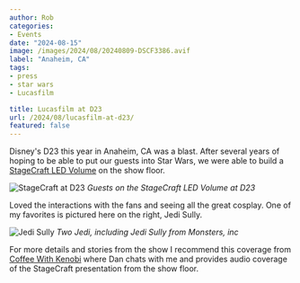 ```yaml
---
author: Rob
categories:
- Events
date: "2024-08-15"
image: /images/2024/08/20240809-DSCF3386.avif
label: "Anaheim, CA"
tags:
- press
- star wars
- Lucasfilm

title: Lucasfilm at D23
url: /2024/08/lucasfilm-at-d23/
featured: false
---
```


Disney's D23 this year in Anaheim, CA was a blast. After several years of hoping to be able to put our guests into Star Wars, we were able to build a [StageCraft LED Volume](https://www.ilm.com/stagecraft-premiere-d23/) on the show floor.

![StageCraft at D23](/images/2024/08/20240809-DSCF3372.avif "Guests in Star Wars at D23")
*Guests on the StageCraft LED Volume at D23*

Loved the interactions with the fans and seeing all the great cosplay. One of my favorites is pictured here on the right, Jedi Sully.

![Jedi Sully](/images/2024/08/20240809-DSCF3368.avif "Jedi Sully")
*Two Jedi, including Jedi Sully from Monsters, inc*

For more details and stories from the show I recommend this coverage from [Coffee With Kenobi](https://www.jedinews.com/podcasts/articles/coffee-with-kenobi-782-3-d23-day-two-and-day-three/) where Dan chats with me and provides audio coverage of the StageCraft presentation from the show floor.

